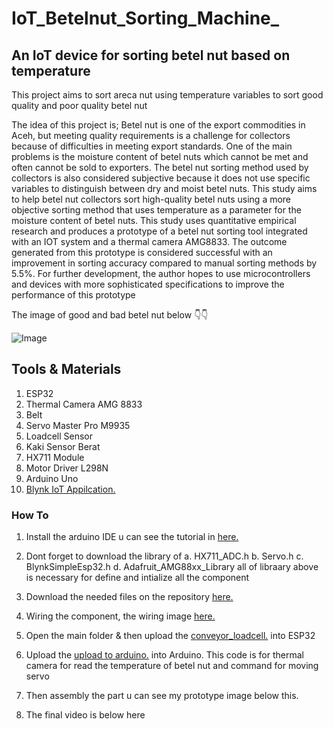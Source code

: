 # IoT_Betelnut_Sorting_Machine_

## An IoT device for sorting betel nut based on temperature
This project aims to sort areca nut using temperature variables to sort good quality and poor quality betel nut

The idea of this project is; Betel nut is one of the export commodities in Aceh, but meeting quality requirements is a challenge for collectors because of difficulties in meeting export standards. One of the main problems is the moisture content of betel nuts which cannot be met and often cannot be sold to exporters. The betel nut sorting method used by collectors is also considered subjective because it does not use specific variables to distinguish between dry and moist betel nuts. This study aims to help betel nut collectors sort high-quality betel nuts using a more objective sorting method that uses temperature as a parameter for the moisture content of betel nuts. This study uses quantitative empirical research and produces a prototype of a betel nut sorting tool integrated with an IOT system and a thermal camera AMG8833. The outcome generated from this prototype is considered successful with an improvement in sorting accuracy compared to manual sorting methods by 5.5%. For further development, the author hopes to use microcontrollers and devices with more sophisticated specifications to improve the performance of this prototype

The image of good and bad betel nut below 👇👇

![Image](https://github.com/diidhul/IoT_Betelnut_Sorting_Machine/blob/main/Images/half%20cut%20betel%20nut%20reveal.png)


## Tools & Materials
1. ESP32
2. Thermal Camera AMG 8833
3. Belt
4. Servo Master Pro M9935
5. Loadcell Sensor
6. Kaki Sensor Berat
7. HX711 Module
8. Motor Driver L298N
9. Arduino Uno
10. <a href="https://blynk.io/">Blynk IoT Appilcation.</a>
    
### How To
1. Install the arduino IDE u can see the tutorial in <a href="https://www.instructables.com/How-to-Install-Arduino-IDE-on-Windows-10/">here.</a>
2. Dont forget to download the library of
       a. HX711_ADC.h
       b. Servo.h
       c. BlynkSimpleEsp32.h
       d. Adafruit_AMG88xx_Library
    all of libraary above is necessary for define and intialize all the component
3. Download the needed files on the repository <a href="https:www..com">here.</a>
4. Wiring the component, the wiring image <a href="https:www..com">here.</a>
5. Open the main folder & then upload the <a href="https:www..com">conveyor_loadcell.</a> into ESP32
6. Upload the <a href="https:www..com">upload to arduino.</a> into Arduino. This code is for thermal camera for read the temperature of betel nut and command for moving servo
7. Then assembly the part u can see my prototype image below this.

8. The final video is below here 
   
   
